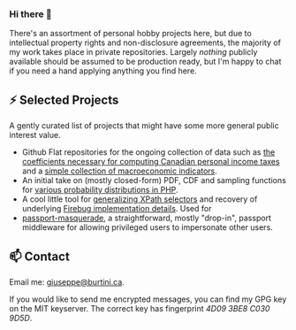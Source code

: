 ### Hi there 👋

There's an assortment of personal hobby projects here, but due to intellectual property rights and non-disclosure agreements, the majority of my work takes place in private repositories. Largely _nothing_ publicly available should be assumed to be production ready, but I'm happy to chat if you need a hand applying anything you find here.

## ⚡ Selected Projects

A gently curated list of projects that might have some more general public interest value.

- Github Flat repositories for the ongoing collection of data such as [the coefficients necessary for computing Canadian personal income taxes](https://github.com/gburtini/flat-canada-tax-coefficients) and a [simple collection of macroeconomic indicators](https://github.com/gburtini/flat-price-earnings-data).
- An initial take on (mostly closed-form) PDF, CDF and sampling functions for [various probability distributions in PHP](https://github.com/gburtini/Probability-Distributions-for-PHP).
- A cool little tool for [generalizing XPath selectors](https://github.com/gburtini/Potent) and recovery of underlying [Firebug implementation details](https://github.com/gburtini/potent-tools-for-xpath). Used for
- [passport-masquerade](https://github.com/gburtini/passport-masquerade), a straightforward, mostly "drop-in", passport middleware for allowing privileged users to impersonate other users.  

## 📫 Contact
Email me: [giuseppe@burtini.ca](mailto:giuseppe@burtini.ca).

If you would like to send me encrypted messages, you can find my GPG key on the MIT keyserver. The correct key has fingerprint _4D09 3BE8 C030 9D5D_.



<!--
**gburtini/gburtini** is a ✨ _special_ ✨ repository because its `README.md` (this file) appears on your GitHub profile.

Here are some ideas to get you started:

- 🔭 I’m currently working on ...
- 🌱 I’m currently learning ...
- 👯 I’m looking to collaborate on ...
- 🤔 I’m looking for help with ...
- 💬 Ask me about ...
- 📫 How to reach me: ...
- 😄 Pronouns: ...
- ⚡ Fun fact: ...
-->
